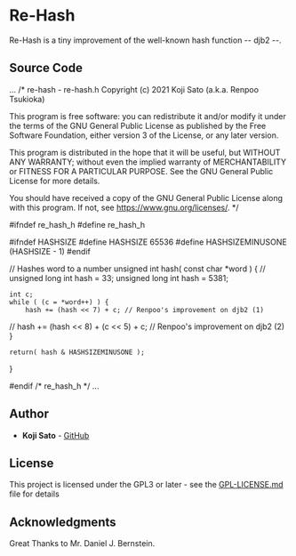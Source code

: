 # Re-Hash

Re-Hash is a tiny improvement of the well-known hash function -- djb2 --.

## Source Code

...
/*
re-hash - re-hash.h
Copyright (c) 2021 Koji Sato (a.k.a. Renpoo Tsukioka)

This program is free software: you can redistribute it and/or modify
it under the terms of the GNU General Public License as published by
the Free Software Foundation, either version 3 of the License, or
any later version.

This program is distributed in the hope that it will be useful,
but WITHOUT ANY WARRANTY; without even the implied warranty of
MERCHANTABILITY or FITNESS FOR A PARTICULAR PURPOSE.  See the
GNU General Public License for more details.

You should have received a copy of the GNU General Public License
along with this program.  If not, see <https://www.gnu.org/licenses/>.
*/

#ifndef re_hash_h
#define re_hash_h


#ifndef HASHSIZE
#define HASHSIZE 65536
#define HASHSIZEMINUSONE (HASHSIZE - 1)
#endif


// Hashes word to a number
unsigned int hash( const char *word )
{
//    unsigned long int hash = 33;
    unsigned long int hash = 5381;

    int c;
    while ( (c = *word++) ) {
        hash += (hash << 7) + c; // Renpoo's improvement on djb2 (1)
//        hash += (hash << 8) + (c << 5) + c; // Renpoo's improvement on djb2 (2)
    }

    return( hash & HASHSIZEMINUSONE );

}

#endif /* re_hash_h */
...


## Author

* **Koji Sato** - [GitHub](https://github/renpoo)

## License

This project is licensed under the GPL3 or later - see the [GPL-LICENSE.md](GPL-LICENSE.md) file for details

## Acknowledgments

Great Thanks to Mr. Daniel J. Bernstein.

